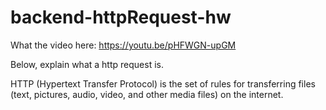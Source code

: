# backend-httpRequest-hw

What the video here: https://youtu.be/pHFWGN-upGM

Below, explain what a http request is.


HTTP (Hypertext Transfer Protocol) is the set of rules for transferring files (text, pictures, audio, video, and other media files) on the internet. 
